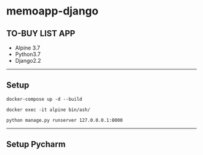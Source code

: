 # memoapp-django
TO-BUY LIST APP
---
* Alpine 3.7
* Python3.7
* Django2.2
---

## Setup
```
docker-compose up -d --build

docker exec -it alpine bin/ash/

python manage.py runserver 127.0.0.0.1:8000

```
---
## Setup Pycharm 
